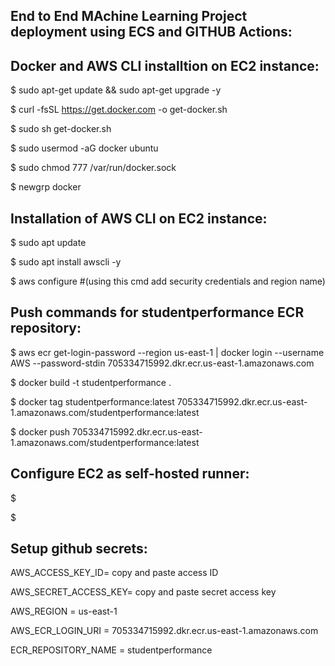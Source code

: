 ## End to End MAchine Learning Project deployment using ECS and GITHUB Actions:

## Docker and AWS CLI installtion on EC2 instance:

$ sudo apt-get update && sudo apt-get upgrade -y

$ curl -fsSL https://get.docker.com -o get-docker.sh

$ sudo sh get-docker.sh

$ sudo usermod -aG docker ubuntu

$ sudo chmod 777 /var/run/docker.sock

$ newgrp docker

## Installation of AWS CLI on EC2 instance:

$ sudo apt update

$ sudo apt install awscli -y

$ aws configure     #(using this cmd add security credentials and region name)

## Push commands for studentperformance ECR repository:

$ aws ecr get-login-password --region us-east-1 | docker login --username AWS --password-stdin 705334715992.dkr.ecr.us-east-1.amazonaws.com

$ docker build -t studentperformance .

$ docker tag studentperformance:latest 705334715992.dkr.ecr.us-east-1.amazonaws.com/studentperformance:latest

$ docker push 705334715992.dkr.ecr.us-east-1.amazonaws.com/studentperformance:latest

## Configure EC2 as self-hosted runner:

$ 

$ 

## Setup github secrets:

AWS_ACCESS_KEY_ID= copy and paste access ID

AWS_SECRET_ACCESS_KEY= copy and paste secret access key

AWS_REGION = us-east-1

AWS_ECR_LOGIN_URI = 705334715992.dkr.ecr.us-east-1.amazonaws.com

ECR_REPOSITORY_NAME = studentperformance
